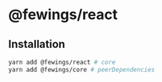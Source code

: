 # @fewings/react

## Installation

```bash
yarn add @fewings/react # core
yarn add @fewings/core # peerDependencies
```

